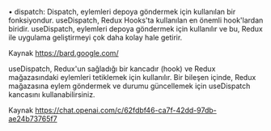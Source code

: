 • dispatch: Dispatch, eylemleri depoya göndermek için kullanılan bir fonksiyondur.
useDispatch, Redux Hooks'ta kullanılan en önemli hook'lardan biridir. useDispatch, eylemleri depoya göndermek için kullanılır ve bu, Redux ile uygulama geliştirmeyi çok daha kolay hale getirir.

Kaynak <https://bard.google.com/> 

useDispatch, Redux'un sağladığı bir kancadır (hook) ve Redux mağazasındaki eylemleri tetiklemek için kullanılır. Bir bileşen içinde, Redux mağazasına eylem göndermek ve durumu güncellemek için useDispatch kancasını kullanabilirsiniz.

Kaynak <https://chat.openai.com/c/62fdbf46-ca7f-42dd-97db-ae24b73765f7> 
